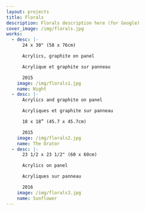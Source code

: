 ```yaml
---
layout: projects
title: Florals
description: Florals description here (for Google)
cover_image: /img/florals.jpg
works:
  - desc: |-
      24 x 30" (58 x 76cm)

      Acrylics, graphite on panel

      Acrylique et graphite sur panneau

      2015
    image: /img/florals1.jpg
    name: Night
  - desc: |-
      Acrylics and graphite on panel

      Acryliques et graphite sur panneau 

      18 x 18” (45.7 x 45.7cm)

      2015
    image: /img/florals2.jpg
    name: The Orator
  - desc: |-
      23 1/2 x 23 1/2" (60 x 60cm)

      Acrylics on panel

      Acryliques sur panneau

      2016
    image: /img/florals3.jpg
    name: Sunflower
---
```


